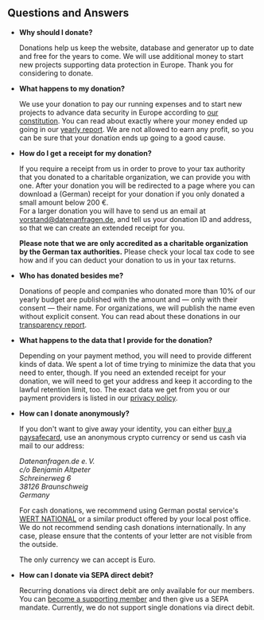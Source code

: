 ## Questions and Answers

* **Why should I donate?**

    Donations help us keep the website, database and generator up to date and free for the years to come. We will use additional money to start new projects supporting data protection in Europe. Thank you for considering to donate.

* **What happens to my donation?**

    We use your donation to pay our running expenses and to start new projects to advance data security in Europe according to [our constitution](/constitution). You can read about exactly where your money ended up going in our [yearly report](/transparency). We are not allowed to earn any profit, so you can be sure that your donation ends up going to a good cause.
    
* **How do I get a receipt for my donation?**

    If you require a receipt from us in order to prove to your tax authority that you donated to a charitable organization, we can provide you with one. After your donation you will be redirected to a page where you can download a (German) receipt for your donation if you only donated a small amount below 200 €.  
    For a larger donation you will have to send us an email at [vorstand@datenanfragen.de](mailto:vorstand@datenanfragen.de), and tell us your donation ID and address, so that we can create an extended receipt for you.

    **Please note that we are only accredited as a charitable organization by the German tax authorities.** Please check your local tax code to see how and if you can deduct your donation to us in your tax returns.
 
* **Who has donated besides me?**

    Donations of people and companies who donated more than 10% of our yearly budget are published with the amount and — only with their consent — their name. For organizations, we will publish the name even without explicit consent. You can read about these donations in our [transparency report](/transparency).

* **What happens to the data that I provide for the donation?**

    Depending on your payment method, you will need to provide different kinds of data. We spent a lot of time trying to minimize the data that you need to enter, though. If you need an extended receipt for your donation, we will need to get your address and keep it according to the lawful retention limit, too. The exact data we get from you or our payment providers is listed in our [privacy policy](/privacy).

* **How can I donate anonymously?**

    If you don't want to give away your identity, you can either [buy a paysafecard](https://www.paysafecard.com/buy/find-sales-outlets/), use an anonymous crypto currency or send us cash via mail to our address:

    *Datenanfragen.de e.&thinsp;V.  
    c/o Benjamin Altpeter  
    Schreinerweg 6  
    38126 Braunschweig  
    Germany*

    For cash donations, we recommend using German postal service's [WERT NATIONAL](https://www.deutschepost.de/de/w/wert-national.html) or a similar product offered by your local post office. We do not recommend sending cash donations internationally. In any case, please ensure that the contents of your letter are not visible from the outside.

    The only currency we can accept is Euro.

* **How can I donate via SEPA direct debit?**

    <!-- TODO: Activate at mollie -->
    Recurring donations via direct debit are only available for our members. You can [become a supporting member](/become-a-member) and then give us a SEPA mandate. Currently, we do not support single donations via direct debit.

